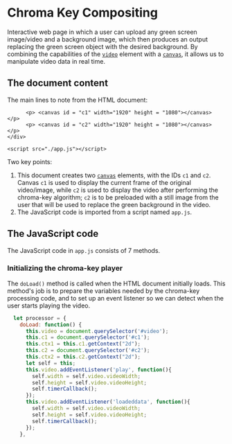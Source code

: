 # Chroma Key Compositing
 Interactive web page in which a user can upload any green screen image/video and a background image, which then produces an output replacing the green screen object with the desired background.
By combining the capabilities of the [`video`](/en-US/docs/Web/HTML/Element/video) element with a [`canvas`](/en-US/docs/Web/HTML/Element/canvas), it allows us to manipulate video data in real time.

## The document content
The main lines to note from the HTML document:
 <!DOCTYPE html>
          <p> <canvas id = "c1" width="1920" height = "1080"></canvas> </p> 
          <p> <canvas id = "c2" width="1920" height = "1080"></canvas> </p>
    </div>

    <script src="./app.js"></script>
 </html>
 Two key points:
 
1.  This document creates two [`canvas`](/en-US/docs/Web/HTML/Element/canvas) elements, with the IDs `c1` and `c2`.  Canvas `c1` is used to display the current frame of the original video/image, while `c2` is used to display the video after performing the chroma-key algorithm; `c2` is to be preloaded with a still image from the user that will be used to replace the green background in the video.
2.  The JavaScript code is imported from a script named `app.js`.

## The JavaScript code

The JavaScript code in `app.js` consists of 7 methods.

### Initializing the chroma-key player

The `doLoad()` method is called when the HTML document initially loads.  This method's job is to prepare the variables needed by the chroma-key processing code, and to set up an event listener so we can detect when the user starts playing the video.

```js
  let processor = {
    doLoad: function() {
      this.video = document.querySelector('#video');
      this.c1 = document.querySelector('#c1');
      this.ctx1 = this.c1.getContext("2d");
      this.c2 = document.querySelector('#c2');
      this.ctx2 = this.c2.getContext("2d");
      let self = this;
      this.video.addEventListener('play', function(){
        self.width = self.video.videoWidth;
        self.height = self.video.videoHeight;
        self.timerCallback();
      });
      this.video.addEventListener('loadeddata', function(){
        self.width = self.video.videoWidth;
        self.height = self.video.videoHeight;
        self.timerCallback();
      });
    },
```
